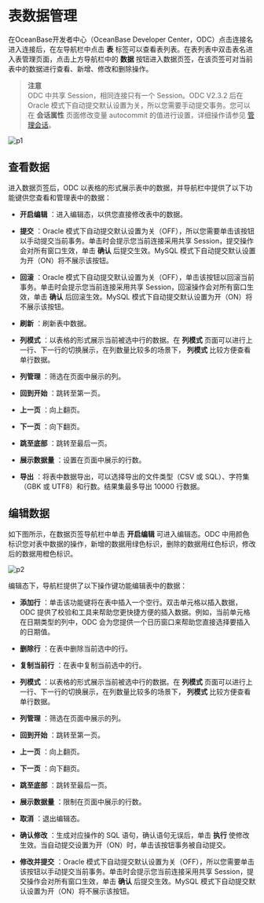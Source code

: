 表数据管理 
==========================

在OceanBase开发者中心（OceanBase Developer Center，ODC）点击连接名进入连接后，在左导航栏中点击 **表** 标签可以查看表列表。在表列表中双击表名进入表管理页面，点击上方导航栏中的 **数据** 按钮进入数据页签，在该页签可对当前表中的数据进行查看、新增、修改和删除操作。
> **注意**<br>
> ODC 中共享 Session，相同连接只有一个 Session。ODC V2.3.2 后在 Oracle 模式下自动提交默认设置为关，所以您需要手动提交事务。您可以在 **会话属性** 页面修改变量 autocommit 的值进行设置，详细操作请参见 [管理会话](../../../7.client-odc-user-guide/9.client-odc-session-management.md)。

![p1](https://intranetproxy.alipay.com/skylark/lark/0/2020/png/273361/1608089003460-8dfb5b87-b6a1-45ae-92c4-d5c541d46014.png)

查看数据 
-------------------------

进入数据页签后，ODC 以表格的形式展示表中的数据，并导航栏中提供了以下功能键供您查看和管理表中的数据：

* **开启编辑** ：进入编辑态，以供您直接修改表中的数据。

  

* **提交** ：Oracle 模式下自动提交默认设置为关（OFF），所以您需要单击该按钮以手动提交当前事务。单击时会提示您当前连接采用共享 Session，提交操作会对所有窗口生效，单击 **确认** 后提交生效。MySQL 模式下自动提交默认设置为开（ON）将不展示该按钮。

  

* **回滚** ：Oracle 模式下自动提交默认设置为关（OFF），单击该按钮以回滚当前事务。单击时会提示您当前连接采用共享 Session，回滚操作会对所有窗口生效，单击 **确认** 后回滚生效。MySQL 模式下自动提交默认设置为开（ON）将不展示该按钮。

  

* **刷新** ：刷新表中数据。

  

* **列模式** ：以表格的形式展示当前被选中行的数据。在 **列模式** 页面可以进行上一行、下一行的切换展示，在列数量比较多的场景下， **列模式** 比较方便查看单行数据。

  

* **列管理** ：筛选在页面中展示的列。

  

* **回到开始** ：跳转至第一页。

  

* **上一页** ：向上翻页。

  

* **下一页** ：向下翻页。

  

* **跳至底部** ：跳转至最后一页。

  

* **展示数据量** ：设置在页面中展示的行数。

  

* **导出** ：将表中数据导出，可以选择导出的文件类型（CSV 或 SQL）、字符集（GBK 或 UTF8）和行数。结果集最多导出 10000 行数据。

  




编辑数据 
-------------------------

如下图所示，在数据页签导航栏中单击 **开启编辑** 可进入编辑态。ODC 中用颜色标识您对表中数据的操作，新增的数据用绿色标识，删除的数据用红色标识，修改后的数据用橙色标识。

![p2](https://intranetproxy.alipay.com/skylark/lark/0/2020/png/273361/1608089013698-25bffb62-e227-4283-8aa4-159ca82548ca.png)

编辑态下，导航栏提供了以下操作键功能编辑表中的数据：

* **添加行** ：单击该功能键将在表中插入一个空行。双击单元格以插入数据，ODC 提供了校验和工具来帮助您更快捷方便的插入数据。例如，当前单元格在日期类型的列中，ODC 会为您提供一个日历窗口来帮助您直接选择要插入的日期值。

  

* **删除行** ：在表中删除当前选中的行。

  

* **复制当前行** ：在表中复制当前选中的行。

  

* **列模式** ：以表格的形式展示当前被选中行的数据。在 **列模式** 页面可以进行上一行、下一行的切换展示，在列数量比较多的场景下， **列模式** 比较方便查看单行数据。

  

* **列管理** ：筛选在页面中展示的列。

  

* **回到开始** ：跳转至第一页。

  

* **上一页** ：向上翻页。

  

* **下一页** ：向下翻页。

  

* **跳至底部** ：跳转至最后一页。

  

* **展示数据量** ：限制在页面中展示的行数。

  

* **取消** ：退出编辑态。

  

* **确认修改** ：生成对应操作的 SQL 语句，确认语句无误后，单击 **执行** 使修改生效。当自动提交设置为开（ON）时，单击该按钮事务被自动提交。

  

* **修改并提交** ：Oracle 模式下自动提交默认设置为关（OFF），所以您需要单击该按钮以手动提交当前事务。单击时会提示您当前连接采用共享 Session，提交操作会对所有窗口生效，单击 **确认** 后提交生效。MySQL 模式下自动提交默认设置为开（ON）将不展示该按钮。

  



